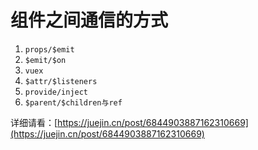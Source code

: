 # 组件之间通信的方式

1. `props/$emit`
2. `$emit/$on`
3. `vuex`
4. `$attr/$listeners`
5. `provide/inject`
6. `$parent/$children与ref`


详细请看：[https://juejin.cn/post/6844903887162310669](https://juejin.cn/post/6844903887162310669)